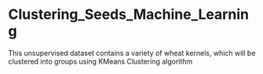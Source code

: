 # Clustering_Seeds_Machine_Learning
This unsupervised dataset contains a variety of wheat kernels, which will be clustered into groups using KMeans Clustering algorithm
